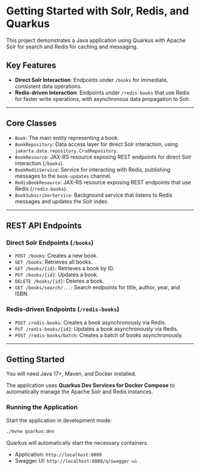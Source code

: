 # Getting Started with Solr, Redis, and Quarkus

This project demonstrates a Java application using Quarkus with Apache Solr for search and Redis for caching and messaging.

## Key Features

*   **Direct Solr Interaction**: Endpoints under `/books` for immediate, consistent data operations.
*   **Redis-driven Interaction**: Endpoints under `/redis-books` that use Redis for faster write operations, with asynchronous data propagation to Solr.

---

## Core Classes

*   `Book`: The main entity representing a book.
*   `BookRepository`: Data access layer for direct Solr interaction, using `jakarta.data.repository.CrudRepository`.
*   `BookResource`: JAX-RS resource exposing REST endpoints for direct Solr interaction (`/books`).
*   `BookRedisService`: Service for interacting with Redis, publishing messages to the `book-updates` channel.
*   `RedisBookResource`: JAX-RS resource exposing REST endpoints that use Redis (`/redis-books`).
*   `BookSubscriberService`: Background service that listens to Redis messages and updates the Solr index.

---

## REST API Endpoints

### Direct Solr Endpoints (`/books`)

*   `POST /books`: Creates a new book.
*   `GET /books`: Retrieves all books.
*   `GET /books/{id}`: Retrieves a book by ID.
*   `PUT /books/{id}`: Updates a book.
*   `DELETE /books/{id}`: Deletes a book.
*   `GET /books/search/...`: Search endpoints for title, author, year, and ISBN.

### Redis-driven Endpoints (`/redis-books`)

*   `POST /redis-books`: Creates a book asynchronously via Redis.
*   `PUT /redis-books/{id}`: Updates a book asynchronously via Redis.
*   `POST /redis-books/batch`: Creates a batch of books asynchronously.

---

## Getting Started

You will need Java 17+, Maven, and Docker installed.

The application uses **Quarkus Dev Services for Docker Compose** to automatically manage the Apache Solr and Redis instances.

### Running the Application

Start the application in development mode:

```bash
./mvnw quarkus:dev
```

Quarkus will automatically start the necessary containers.
*   Application: `http://localhost:8080`
*   Swagger UI: `http://localhost:8080/q/swagger-ui`
